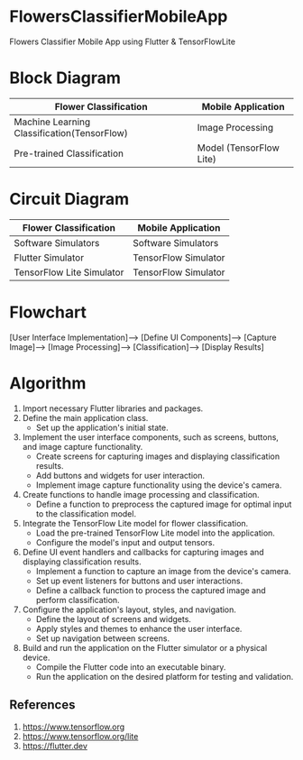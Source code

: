 # FlowersClassifierMobileApp
Flowers Classifier Mobile App using Flutter &amp; TensorFlowLite 
# Block Diagram
|  Flower Classification |   Mobile Application | 
| --------------- | --------------- |
| Machine Learning Classification(TensorFlow) | Image Processing    |
| Pre-trained Classification  |Model (TensorFlow Lite)   | 



# Circuit Diagram
|  Flower Classification |   Mobile Application | 
| --------------- | --------------- |
|  Software Simulators   |   Software Simulators      |
| Flutter Simulator | TensorFlow Simulator    | 
| TensorFlow Lite Simulator| TensorFlow Simulator    | 

# Flowchart
[User Interface Implementation]-->
 [Define UI Components]-->
[Capture Image]-->
[Image Processing]-->
[Classification]-->
[Display Results]


# Algorithm
1. Import necessary Flutter libraries and packages.
2. Define the main application class.
   - Set up the application's initial state.
3. Implement the user interface components, such as screens, buttons, and image capture functionality.
   - Create screens for capturing images and displaying classification results.
   - Add buttons and widgets for user interaction.
   - Implement image capture functionality using the device's camera.
4. Create functions to handle image processing and classification.
   - Define a function to preprocess the captured image for optimal input to the classification model.
5. Integrate the TensorFlow Lite model for flower classification.
   - Load the pre-trained TensorFlow Lite model into the application.
   - Configure the model's input and output tensors.
6. Define UI event handlers and callbacks for capturing images and displaying classification results.
   - Implement a function to capture an image from the device's camera.
   - Set up event listeners for buttons and user interactions.
   - Define a callback function to process the captured image and perform classification.
7. Configure the application's layout, styles, and navigation.
   - Define the layout of screens and widgets.
   - Apply styles and themes to enhance the user interface.
   - Set up navigation between screens.
8. Build and run the application on the Flutter simulator or a physical device.
   - Compile the Flutter code into an executable binary.
   - Run the application on the desired platform for testing and validation.
## References
1. https://www.tensorflow.org
2. https://www.tensorflow.org/lite
3. https://flutter.dev
